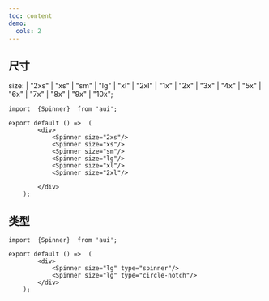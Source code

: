 ```yaml
---
toc: content
demo:
  cols: 2
---
```


## 尺寸     

size:
		| "2xs"
		| "xs"
		| "sm"
		| "lg"
		| "xl"
		| "2xl"
		| "1x"
		| "2x"
		| "3x"
		| "4x"
		| "5x"
		| "6x"
		| "7x"
		| "8x"
		| "9x"
		| "10x";


```tsx
import  {Spinner}  from 'aui';

export default () =>  (
        <div>
            <Spinner size="2xs"/>
            <Spinner size="xs"/>
            <Spinner size="sm"/>
            <Spinner size="lg"/>
            <Spinner size="xl"/>
            <Spinner size="2xl"/>
            
        </div>
	);
```

## 类型

```tsx
import  {Spinner}  from 'aui';

export default () =>  (
        <div>
            <Spinner size="lg" type="spinner"/>
            <Spinner size="lg" type="circle-notch"/>
        </div>
	);
```